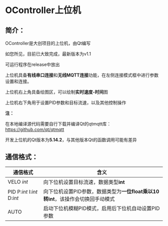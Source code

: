 # OController上位机

## 简介：

OController是大创项目的上位机，由Qt编写

如您所见，目前已大致完成，最新版本为v1.1

可运行程序在release中放出

上位机具备**有线串口连接**和**无线MQTT连接**功能，在左侧连接模式框中进行参数设置和连接。

上位机右上角具备绘图区，可以绘制**实时速度-时间**图

上位机右下角用于设置PID参数和目标流速，以及其他控制操作

**注：**

在本地编译源代码需要自行下载并编译Qt的qtmqtt库：https://github.com/qt/qtmqtt

开发上位机的Qt版本为**5.14.2**，与其他版本Qt的函数调用可能有差异

## 通信格式：

| 通信格式                    | 含义                                                         |
| --------------------------- | ------------------------------------------------------------ |
| VELO *int*                  | 向下位机设置目标流速，数据类型**int**                        |
| PID P:*int* I:*int* D:*int* | 向下位机设置PID参数，数据类型为**一位float乘以10转int**，该操作会切换回手动模式 |
| AUTO                        | 启动下位机模糊PID模式，启用后下位机自动设置PID参数           |
